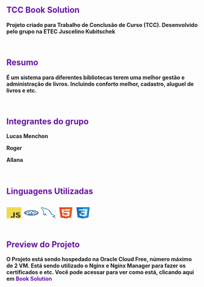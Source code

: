 <h2 style="color: #6511a5;"><b>TCC Book Solution</h2>

<p>Projeto criado para Trabalho de Conclusão de Curso (TCC). Desenvolvido pelo grupo na ETEC Juscelino Kubitschek</p>
<br>

<h2 style="color: #6511a5;"><b>Resumo</h2>
<p>É um sistema para diferentes bibliotecas terem uma melhor gestão e administração de livros. Incluindo conforto melhor, cadastro, aluguel de livros e etc.</p>
<br>

<h2 style="  color: #6511a5;"><b>Integrantes do grupo</h2>

<div style= "display: column;">

<p>Lucas Menchon</p>
<p>Roger</p>
<p>Allana</p>

</div>

<br>

<h2 style="color: #6511a5;"><b>Linguagens Utilizadas</b><h2>
<div style="display: inline_block">
  <img align="center"  height="30" width="40" src="https://raw.githubusercontent.com/devicons/devicon/master/icons/javascript/javascript-original.svg">
  <img align="center"  height="30" width="40" src="https://raw.githubusercontent.com/devicons/devicon/master/icons/php/php-plain.svg">
  <img align="center"  height="30" width="40" src="https://raw.githubusercontent.com/devicons/devicon/master/icons/mysql/mysql-original.svg">
  <img align="center"  height="30" width="40" src="https://raw.githubusercontent.com/devicons/devicon/master/icons/html5/html5-original.svg">
  <img align="center"  height="30" width="40" src="https://raw.githubusercontent.com/devicons/devicon/master/icons/css3/css3-original.svg">
</div>
<br>
<h2 style="color: #6511a5;"><b>Preview do Projeto</a></h2>

<p>O Projeto está sendo hospedado na Oracle Cloud Free, número máximo de 2 VM. Está sendo utilizado o Nginx e Nginx Manager para fazer os certificados e etc. Você pode acessar para ver como está, clicando aqui em <a href="http://booksolution.tilucas.com" style="color: #6511a5; text-decoration: none;" target="blank"><b>Book Solution</a></p>
